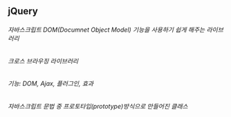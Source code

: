 ## jQuery
###### 자바스크립트 DOM(Documnet Object Model) 기능을 사용하기 쉽게 해주는 라이브러리
###### 크로스 브라우징 라이브러리
###### 기능: DOM, Ajax, 플러그인, 효과
###### 자바스크립트 문법 중 프로토타입(prototype)방식으로 만들어진 클래스
